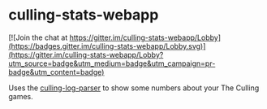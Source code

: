 # culling-stats-webapp

[![Join the chat at https://gitter.im/culling-stats-webapp/Lobby](https://badges.gitter.im/culling-stats-webapp/Lobby.svg)](https://gitter.im/culling-stats-webapp/Lobby?utm_source=badge&utm_medium=badge&utm_campaign=pr-badge&utm_content=badge)

Uses the [culling-log-parser](https://github.com/maritz/culling-log-parser) to show some numbers about your The Culling games.


